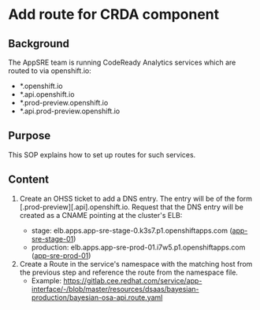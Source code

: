 # Add route for CRDA component

## Background

The AppSRE team is running CodeReady Analytics services which are routed to via openshift.io:
- *.openshift.io
- *.api.openshift.io
- *.prod-preview.openshift.io
- *.api.prod-preview.openshift.io

## Purpose

This SOP explains how to set up routes for such services.

## Content

1. Create an OHSS ticket to add a DNS entry. The entry will be of the form <service-name>[.prod-preview][.api].openshift.io. Request that the DNS entry will be created as a CNAME pointing at the cluster's ELB:
    * stage: elb.apps.app-sre-stage-0.k3s7.p1.openshiftapps.com ([app-sre-stage-01](/data/openshift/app-sre-stage-01/cluster.yml))
    * production: elb.apps.app-sre-prod-01.i7w5.p1.openshiftapps.com ([app-sre-prod-01](/data/openshift/app-sre-prod-03/cluster.yml))
1. Create a Route in the service's namespace with the matching host from the previous step and reference the route from the namespace file.
    * Example: https://gitlab.cee.redhat.com/service/app-interface/-/blob/master/resources/dsaas/bayesian-production/bayesian-osa-api.route.yaml
